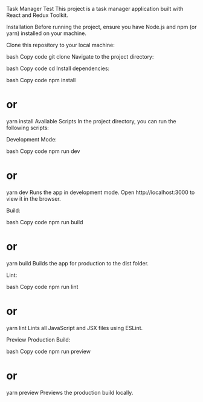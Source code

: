 Task Manager Test
This project is a task manager application built with React and Redux Toolkit.

Installation
Before running the project, ensure you have Node.js and npm (or yarn) installed on your machine.

Clone this repository to your local machine:

bash
Copy code
git clone <repository-url>
Navigate to the project directory:

bash
Copy code
cd <project-directory>
Install dependencies:

bash
Copy code
npm install
# or
yarn install
Available Scripts
In the project directory, you can run the following scripts:

Development Mode:

bash
Copy code
npm run dev
# or
yarn dev
Runs the app in development mode. Open http://localhost:3000 to view it in the browser.

Build:

bash
Copy code
npm run build
# or
yarn build
Builds the app for production to the dist folder.

Lint:

bash
Copy code
npm run lint
# or
yarn lint
Lints all JavaScript and JSX files using ESLint.

Preview Production Build:

bash
Copy code
npm run preview
# or
yarn preview
Previews the production build locally.


